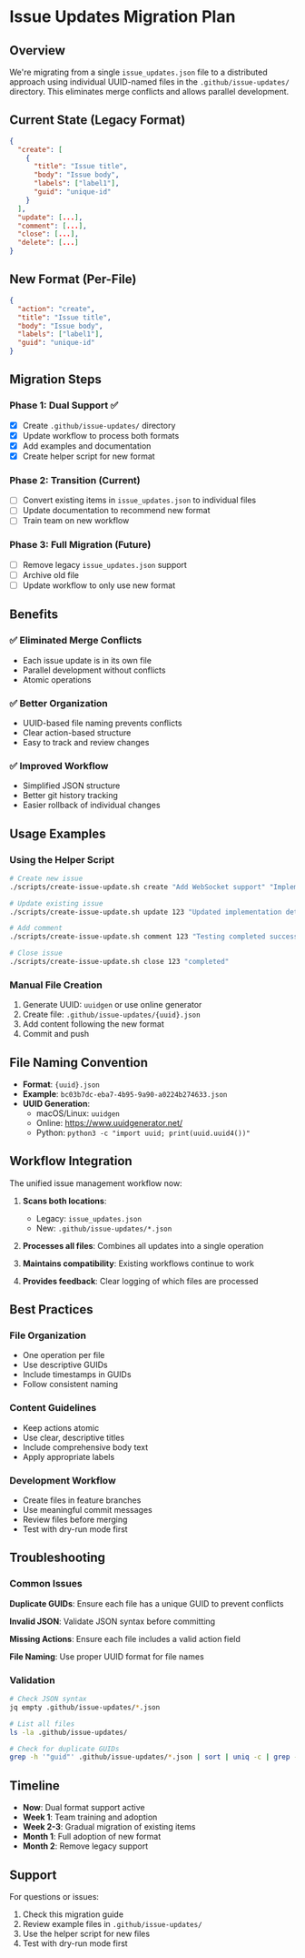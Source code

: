 # Issue Updates Migration Plan

## Overview

We're migrating from a single `issue_updates.json` file to a distributed approach using individual UUID-named files in the `.github/issue-updates/` directory. This eliminates merge conflicts and allows parallel development.

## Current State (Legacy Format)

```json
{
  "create": [
    {
      "title": "Issue title",
      "body": "Issue body",
      "labels": ["label1"],
      "guid": "unique-id"
    }
  ],
  "update": [...],
  "comment": [...],
  "close": [...],
  "delete": [...]
}
```

## New Format (Per-File)

```json
{
  "action": "create",
  "title": "Issue title",
  "body": "Issue body",
  "labels": ["label1"],
  "guid": "unique-id"
}
```

## Migration Steps

### Phase 1: Dual Support ✅

- [x] Create `.github/issue-updates/` directory
- [x] Update workflow to process both formats
- [x] Add examples and documentation
- [x] Create helper script for new format

### Phase 2: Transition (Current)

- [ ] Convert existing items in `issue_updates.json` to individual files
- [ ] Update documentation to recommend new format
- [ ] Train team on new workflow

### Phase 3: Full Migration (Future)

- [ ] Remove legacy `issue_updates.json` support
- [ ] Archive old file
- [ ] Update workflow to only use new format

## Benefits

### ✅ Eliminated Merge Conflicts

- Each issue update is in its own file
- Parallel development without conflicts
- Atomic operations

### ✅ Better Organization

- UUID-based file naming prevents conflicts
- Clear action-based structure
- Easy to track and review changes

### ✅ Improved Workflow

- Simplified JSON structure
- Better git history tracking
- Easier rollback of individual changes

## Usage Examples

### Using the Helper Script

```bash
# Create new issue
./scripts/create-issue-update.sh create "Add WebSocket support" "Implement real-time updates" "enhancement,frontend"

# Update existing issue
./scripts/create-issue-update.sh update 123 "Updated implementation details" "enhancement,completed"

# Add comment
./scripts/create-issue-update.sh comment 123 "Testing completed successfully"

# Close issue
./scripts/create-issue-update.sh close 123 "completed"
```

### Manual File Creation

1. Generate UUID: `uuidgen` or use online generator
2. Create file: `.github/issue-updates/{uuid}.json`
3. Add content following the new format
4. Commit and push

## File Naming Convention

- **Format**: `{uuid}.json`
- **Example**: `bc03b7dc-eba7-4b95-9a90-a0224b274633.json`
- **UUID Generation**:
  - macOS/Linux: `uuidgen`
  - Online: https://www.uuidgenerator.net/
  - Python: `python3 -c "import uuid; print(uuid.uuid4())"`

## Workflow Integration

The unified issue management workflow now:

1. **Scans both locations**:
   - Legacy: `issue_updates.json`
   - New: `.github/issue-updates/*.json`

2. **Processes all files**: Combines all updates into a single operation

3. **Maintains compatibility**: Existing workflows continue to work

4. **Provides feedback**: Clear logging of which files are processed

## Best Practices

### File Organization

- One operation per file
- Use descriptive GUIDs
- Include timestamps in GUIDs
- Follow consistent naming

### Content Guidelines

- Keep actions atomic
- Use clear, descriptive titles
- Include comprehensive body text
- Apply appropriate labels

### Development Workflow

- Create files in feature branches
- Use meaningful commit messages
- Review files before merging
- Test with dry-run mode first

## Troubleshooting

### Common Issues

**Duplicate GUIDs**: Ensure each file has a unique GUID to prevent conflicts

**Invalid JSON**: Validate JSON syntax before committing

**Missing Actions**: Ensure each file includes a valid action field

**File Naming**: Use proper UUID format for file names

### Validation

```bash
# Check JSON syntax
jq empty .github/issue-updates/*.json

# List all files
ls -la .github/issue-updates/

# Check for duplicate GUIDs
grep -h '"guid"' .github/issue-updates/*.json | sort | uniq -c | grep -v "1 "
```

## Timeline

- **Now**: Dual format support active
- **Week 1**: Team training and adoption
- **Week 2-3**: Gradual migration of existing items
- **Month 1**: Full adoption of new format
- **Month 2**: Remove legacy support

## Support

For questions or issues:

1. Check this migration guide
2. Review example files in `.github/issue-updates/`
3. Use the helper script for new files
4. Test with dry-run mode first
